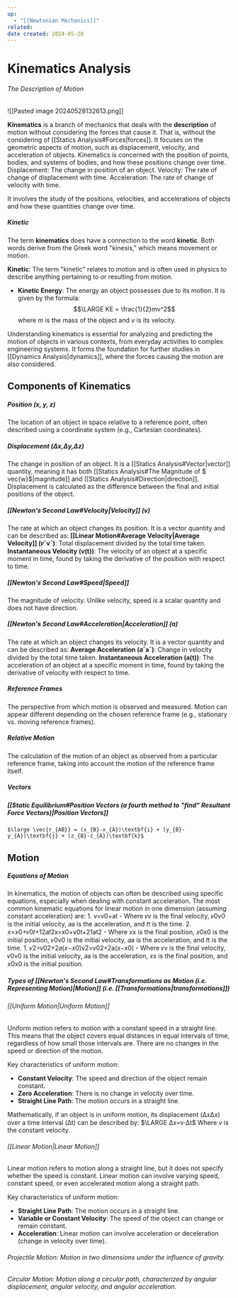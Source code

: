 ```yaml
---
up:
  - "[[Newtonian Mechanics]]"
related: 
date created: 2024-05-28
---
```

# Kinematics Analysis
###### The Description of Motion
![[Pasted image 20240528132613.png]]
  
**Kinematics** is a branch of mechanics that deals with the **description** of motion without considering the forces that cause it. 
	That is, without the considering of [[Statics Analysis#Forces|forces]].
		It focuses on the geometric aspects of motion, such as displacement, velocity, and acceleration of objects. 
			Kinematics is concerned with the position of points, bodies, and systems of bodies, and how these positions change over time.
				Displacement: The change in position of an object.
				Velocity: The rate of change of displacement with time.
				Acceleration: The rate of change of velocity with time.

It involves the study of the positions, velocities, and accelerations of objects and how these quantities change over time. 
##### Kinetic
The term **kinematics** does have a connection to the word **kinetic**. 
	Both words derive from the Greek word "kinesis," which means movement or motion. 

**Kinetic**: The term "kinetic" relates to motion and is often used in physics to describe anything pertaining to or resulting from motion. 
- **Kinetic Energy**: The energy an object possesses due to its motion. It is given by the formula: 
	    $$\LARGE KE = \frac{1}{2}mv^2$$
 where $m$ is the mass of the object and $v$ is its velocity.

Understanding kinematics is essential for analyzing and predicting the motion of objects in various contexts, from everyday activities to complex engineering systems. 
	It forms the foundation for further studies in [[Dynamics Analysis|dynamics]], where the forces causing the motion are also considered.
## Components of Kinematics
##### Position (x, y, z)
The location of an object in space relative to a reference point, often described using a coordinate system (e.g., Cartesian coordinates).
##### Displacement (Δx,Δy,Δz)
The change in position of an object. 
	It is a [[Statics Analysis#Vector|vector]] quantity, meaning it has both [[Statics Analysis#The Magnitude of $ vec{w}$|magnitude]] and [[Statics Analysis#Direction|direction]].
		Displacement is calculated as the difference between the final and initial positions of the object.
##### [[Newton's Second Law#Velocity|Velocity]] (v)
The rate at which an object changes its position. It is a vector quantity and can be described as:
	**[[Linear Motion#Average Velocity|Average Velocity]] (𝑣ˉvˉ)**: Total displacement divided by the total time taken.
	**Instantaneous Velocity (v(t))**: The velocity of an object at a specific moment in time, found by taking the derivative of the position with respect to time.
##### [[Newton's Second Law#Speed|Speed]]
The magnitude of velocity. Unlike velocity, speed is a scalar quantity and does not have direction.
##### [[Newton's Second Law#Acceleration|Acceleration]] (a)
The rate at which an object changes its velocity. It is a vector quantity and can be described as:
    **Average Acceleration (𝑎ˉaˉ)**: Change in velocity divided by the total time taken.
    **Instantaneous Acceleration (a(t))**: The acceleration of an object at a specific moment in time, found by taking the derivative of velocity with respect to time.
##### Reference Frames
The perspective from which motion is observed and measured. Motion can appear different depending on the chosen reference frame (e.g., stationary vs. moving reference frames).
##### Relative Motion
The calculation of the motion of an object as observed from a particular reference frame, taking into account the motion of the reference frame itself.
##### Vectors
##### [[Static Equilibrium#Position Vectors (a fourth method to "find" Resultant Force Vectors)|Position Vectors]]
	$\large \vec{r_{AB}} = (x_{B}-x_{A})\textbf{i} + (y_{B}-y_{A})\textbf{j} + (z_{B}-z_{A})\textbf{k}$
## Motion
##### Equations of Motion
In kinematics, the motion of objects can often be described using specific equations, especially when dealing with constant acceleration. The most common kinematic equations for linear motion in one dimension (assuming constant acceleration) are:
	1. v=v0​+at
		- Where 𝑣v is the final velocity, 𝑣0v0​ is the initial velocity, 𝑎a is the acceleration, and 𝑡t is the time.
	2. 𝑥=𝑥0+𝑣0𝑡+12𝑎𝑡2x=x0​+v0​t+21​at2
		- Where 𝑥x is the final position, 𝑥0x0​ is the initial position, 𝑣0v0​ is the initial velocity, 𝑎a is the acceleration, and 𝑡t is the time.
	1. 𝑣2=𝑣02+2𝑎(𝑥−𝑥0)v2=v02​+2a(x−x0​)
		- Where 𝑣v is the final velocity, 𝑣0v0​ is the initial velocity, 𝑎a is the acceleration, 𝑥x is the final position, and 𝑥0x0​ is the initial position.
##### Types of [[Newton's Second Law#Transformations as Motion (i.e. Representing Motion)|Motion]] (i.e. [[Transformations|transformations]])
###### [[Uniform Motion|Uniform Motion]]
Uniform motion refers to motion with a constant speed in a straight line. 
	This means that the object covers equal distances in equal intervals of time, regardless of how small those intervals are.
		There are no changes in the speed or direction of the motion.
		
Key characteristics of uniform motion:
- **Constant Velocity**: The speed and direction of the object remain constant.
- **Zero Acceleration**: There is no change in velocity over time.
- **Straight Line Path**: The motion occurs in a straight line.

Mathematically, if an object is in uniform motion, its displacement (Δ𝑥Δx) over a time interval (Δt) can be described by: 
	$\LARGE Δx=v⋅Δt$ 
		Where $v$ is the constant velocity.
###### [[Linear Motion|Linear Motion]]
Linear motion refers to motion along a straight line, but it does not specify whether the speed is constant. 
	Linear motion can involve varying speed, constant speed, or even accelerated motion along a straight path.
	
Key characteristics of uniform motion:
- **Straight Line Path**: The motion occurs in a straight line.
- **Variable or Constant Velocity**: The speed of the object can change or remain constant.
- **Acceleration**: Linear motion can involve acceleration or deceleration (change in velocity over time).
###### Projectile Motion: Motion in two dimensions under the influence of gravity.
###### Circular Motion: Motion along a circular path, characterized by angular displacement, angular velocity, and angular acceleration.

